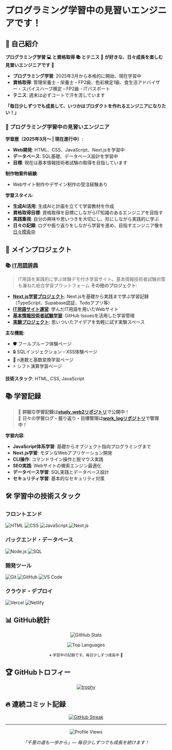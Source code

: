 # プログラミング学習中の見習いエンジニアです！

## 🚀 自己紹介

**プログラミング学習 💻 と資格取得 📚 とテニス 🎾 が好きな、日々成長を楽しむ見習いエンジニアです 🚀**

- **プログラミング学習**: 2025年3月から本格的に開始、現在学習中
- **資格取得**: 管理栄養士・栄養士・FP2級、色彩検定1級、食生活アドバイザー・スパイスハーブ検定・FP2級・ITパスポート
- **テニス**: 週末は必ずコートで汗を流しています

**「毎日少しずつでも成長して、いつかはプロダクトを作れるエンジニアになりたい！」**

### 🌱 プログラミング学習中の見習いエンジニア

**学習歴（2025年3月〜 | 現在進行中）**:
- **Web開発**: HTML、CSS、JavaScript、Next.jsを学習中
- **データベース**: SQL基礎、データベース設計を学習中
- **目標**: 現在は基本情報技術者試験の取得を目指しています

**制作物案件経験**:
- Webサイト制作やデザイン制作の受注経験あり

**学習スタイル**:
- **生成AI活用**: 生成AIと計画を立てて学習教材を作成
- **資格取得目標**: 資格取得を目標にしながらIT知識のあるエンジニアを目指す
- **実践重視**: 自分の興味や思いつきを大切にし、形にしながら実践的に学ぶ
- **日々の記録**: ログや振り返りをしながら学習を進め、目指すエンジニア像を[日々模索中](https://github.com/rin5uron/work_log)

## 🌟 メインプロジェクト

### 📚 [IT用語辞典](https://github.com/rin5uron/it-terms-lab)
> IT用語を実践的に学ぶ体験デモ付き学習サイト。基本情報技術者試験対策も兼ねた総合学習プラットフォーム
**その他のプロジェクト**:
- **[Next.js学習プロジェクト](https://github.com/rin5uron/nextjs_practice)**: Next.jsを基礎から実践まで学ぶ学習記録（TypeScript、Supabase認証、Todoアプリ等）
- **[IT用語サイト運営](https://github.com/rin5uron/itwords)**: 学んだIT用語を用いたWebサイト
- **[基本情報技術者試験学習](https://github.com/rin5uron/fe-study)**: GitHub Issuesを活用した学習管理
- **[実験プロジェクト](https://github.com/rin5uron/myplayground)**: 思いついたアイデアを気軽に試す実験スペース

**主な機能**:
- 🛡️ フールプルーフ体験ページ
- 🔒 SQLインジェクション・XSS体験ページ  
- 🔢 n進数と基数変換学習ページ
- ⚡ シフト演算学習ページ

**技術スタック**: HTML, CSS, JavaScript

## 📚 学習記録

> 📌 **詳細な学習記録は[study_web2リポジトリ](https://github.com/rin5uron/study_web2)で公開中！**  
> 📝 **日々の学習ログ・振り返り・目標管理は[work_logリポジトリ](https://github.com/rin5uron/work_log)で管理中！**

**学習内容**:
- **JavaScript体系学習**: 基礎からオブジェクト指向プログラミングまで
- **Next.js学習**: モダンなWebアプリケーション開発
- **CLI操作**: コマンドライン操作と脱マウス実践
- **SEO実践**: Webサイトの検索エンジン最適化
- **データベース学習**: SQL実践とデータベース設計
- **セキュリティ学習**: 基本的なセキュリティ対策



## 🛠️ 学習中の技術スタック

### フロントエンド
![HTML](https://img.shields.io/badge/HTML-E34F26?style=for-the-badge&logo=html5&logoColor=white)
![CSS](https://img.shields.io/badge/CSS-1572B6?style=for-the-badge&logo=css3&logoColor=white)
![JavaScript](https://img.shields.io/badge/JavaScript-F7DF1E?style=for-the-badge&logo=javascript&logoColor=black)
![Next.js](https://img.shields.io/badge/Next.js-000000?style=for-the-badge&logo=next.js&logoColor=white)

### バックエンド・データベース
![Node.js](https://img.shields.io/badge/Node.js-339933?style=for-the-badge&logo=nodedotjs&logoColor=white)
![SQL](https://img.shields.io/badge/SQL-4479A1?style=for-the-badge&logo=mysql&logoColor=white)

### 開発ツール
![Git](https://img.shields.io/badge/Git-F05032?style=for-the-badge&logo=git&logoColor=white)
![GitHub](https://img.shields.io/badge/GitHub-100000?style=for-the-badge&logo=github&logoColor=white)
![VS Code](https://img.shields.io/badge/VS_Code-007ACC?style=for-the-badge&logo=visual-studio-code&logoColor=white)

### クラウド・デプロイ
![Vercel](https://img.shields.io/badge/Vercel-000000?style=for-the-badge&logo=vercel&logoColor=white)
![Netlify](https://img.shields.io/badge/Netlify-00C7B7?style=for-the-badge&logo=netlify&logoColor=white)

## 📊 GitHub統計

<div align="center">

![GitHub Stats](https://github-readme-stats-three-pearl-83.vercel.app/api?username=rin5uron&show_icons=true&theme=onedark&hide_border=true&include_all_commits=true&locale=ja)

![Top Languages](https://github-readme-stats-three-pearl-83.vercel.app/api/top-langs/?username=rin5uron&layout=compact&theme=onedark&hide_border=true&langs_count=8&locale=ja)

<sub>※ 学習中の記録です。毎日少しずつ成長中 🚀</sub>

</div>

## 🏆 GitHubトロフィー

<div align="center">

[![trophy](https://github-profile-trophy.vercel.app/?username=rin5uron&theme=radical&no-frame=true&column=7&margin-w=15&margin-h=15)](https://github.com/ryo-ma/github-profile-trophy)

</div>

## 🔥 連続コミット記録

<div align="center">

[![GitHub Streak](https://github-readme-streak-stats.herokuapp.com/?user=rin5uron&theme=onedark&hide_border=true&locale=ja)](https://git.io/streak-stats)

</div>

---

<div align="center">

![Profile Views](https://komarev.com/ghpvc/?username=rin5uron&color=blueviolet&style=flat-square)

*「千里の道も一歩から」― 毎日少しずつでも成長を続けます！*

</div>